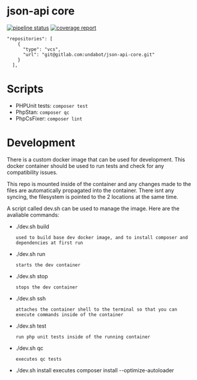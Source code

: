 # json-api core

[![pipeline status](https://gitlab.com/undabot/json-api-core/badges/master/pipeline.svg)](https://gitlab.com/undabot/json-api-core/commits/master)
[![coverage report](https://gitlab.com/undabot/json-api-core/badges/master/coverage.svg)](https://gitlab.com/undabot/json-api-core/commits/master)

```
"repositories": [
    {
      "type": "vcs",
      "url": "git@gitlab.com:undabot/json-api-core.git"
    }
  ],
```

# Scripts
- PHPUnit tests: `composer test`
- PhpStan: `composer qc`
- PhpCsFixer: `composer lint`

# Development

There is a custom docker image that can be used for development.
This docker container should be used to run tests and check for any compatibility issues.

This repo is mounted inside of the container and any changes made to the files are automatically propagated into the container.
There isnt any syncing, the filesystem is pointed to the 2 locations at the same time.

A script called dev.sh can be used to manage the image. Here are the avaliable commands:

- ./dev.sh build

      used to build base dev docker image, and to install composer and dependencies at first run
- ./dev.sh run

      starts the dev container
- ./dev.sh stop

      stops the dev container
- ./dev.sh ssh

      attaches the container shell to the terminal so that you can execute commands inside of the container
- ./dev.sh test

      run php unit tests inside of the running container
- ./dev.sh qc

      executes qc tests

- ./dev.sh install
      executes composer install --optimize-autoloader

